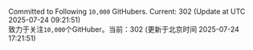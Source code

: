 Committed to Following `10,000` GitHubers. Current: <!-- FOLLOWING_COUNT -->302<!-- FOLLOWING_COUNT --> (Update at UTC <!-- LAST_UPDATED -->2025-07-24 09:21:51<!-- LAST_UPDATED -->)<br>
致力于关注`10,000`个GitHuber。当前：<!-- FOLLOWING_COUNT -->302<!-- FOLLOWING_COUNT --> (更新于北京时间 <!-- LAST_UPDATED_CST -->2025-07-24 17:21:51<!-- LAST_UPDATED_CST -->)
